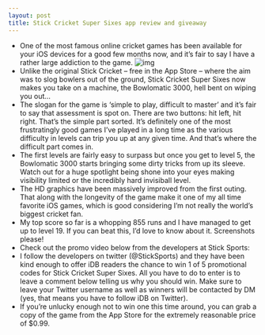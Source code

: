 ```yaml
---
layout: post
title: Stick Cricket Super Sixes app review and giveaway
---
```

* One of the most famous online cricket games has been available for your iOS devices for a good few months now, and it’s fair to say I have a rather large addiction to the game.
![img](http://media.idownloadblog.com/wp-content/uploads/2012/02/stick-cricket-super-sixes.jpg)
* Unlike the original Stick Cricket – free in the App Store – where the aim was to slog bowlers out of the ground, Stick Cricket Super Sixes now makes you take on a machine, the Bowlomatic 3000, hell bent on wiping you out…
* The slogan for the game is ‘simple to play, difficult to master’ and it’s fair to say that assessment is spot on. There are two buttons: hit left, hit right. That’s the simple part sorted. It’s definitely one of the most frustratingly good games I’ve played in a long time as the various difficulty in levels can trip you up at any given time. And that’s where the difficult part comes in.
* The first levels are fairly easy to surpass but once you get to level 5, the Bowlomatic 3000 starts bringing some dirty tricks from up its sleeve. Watch out for a huge spotlight being shone into your eyes making visibility limited or the incredibly hard invisiball level.
* The HD graphics have been massively improved from the first outing. That along with the longevity of the game make it one of my all time favorite iOS games, which is good considering I’m not really the world’s biggest cricket fan.
* My top score so far is a whopping 855 runs and I have managed to get up to level 19. If you can beat this, I’d love to know about it. Screenshots please!
* Check out the promo video below from the developers at Stick Sports:
* I follow the developers on twitter (@StickSports) and they have been kind enough to offer iDB readers the chance to win 1 of 5 promotional codes for Stick Cricket Super Sixes. All you have to do to enter is to leave a comment below telling us why you should win. Make sure to leave your Twitter username as well as winners will be contacted by DM (yes, that means you have to follow iDB on Twitter).
* If you’re unlucky enough not to win one this time around, you can grab a copy of the game from the App Store for the extremely reasonable price of $0.99.

